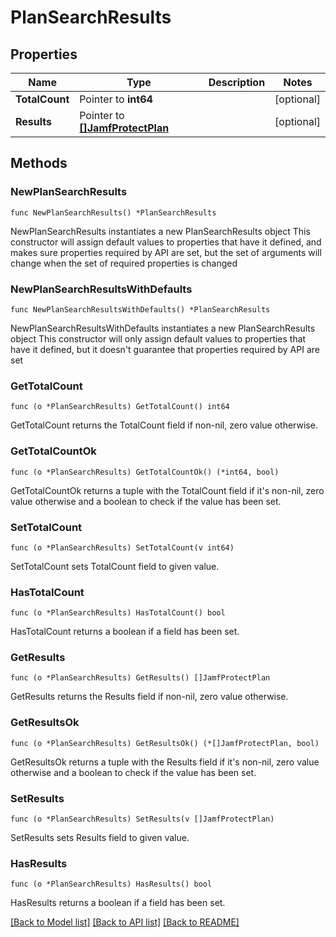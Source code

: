 # PlanSearchResults

## Properties

Name | Type | Description | Notes
------------ | ------------- | ------------- | -------------
**TotalCount** | Pointer to **int64** |  | [optional] 
**Results** | Pointer to [**[]JamfProtectPlan**](JamfProtectPlan.md) |  | [optional] 

## Methods

### NewPlanSearchResults

`func NewPlanSearchResults() *PlanSearchResults`

NewPlanSearchResults instantiates a new PlanSearchResults object
This constructor will assign default values to properties that have it defined,
and makes sure properties required by API are set, but the set of arguments
will change when the set of required properties is changed

### NewPlanSearchResultsWithDefaults

`func NewPlanSearchResultsWithDefaults() *PlanSearchResults`

NewPlanSearchResultsWithDefaults instantiates a new PlanSearchResults object
This constructor will only assign default values to properties that have it defined,
but it doesn't guarantee that properties required by API are set

### GetTotalCount

`func (o *PlanSearchResults) GetTotalCount() int64`

GetTotalCount returns the TotalCount field if non-nil, zero value otherwise.

### GetTotalCountOk

`func (o *PlanSearchResults) GetTotalCountOk() (*int64, bool)`

GetTotalCountOk returns a tuple with the TotalCount field if it's non-nil, zero value otherwise
and a boolean to check if the value has been set.

### SetTotalCount

`func (o *PlanSearchResults) SetTotalCount(v int64)`

SetTotalCount sets TotalCount field to given value.

### HasTotalCount

`func (o *PlanSearchResults) HasTotalCount() bool`

HasTotalCount returns a boolean if a field has been set.

### GetResults

`func (o *PlanSearchResults) GetResults() []JamfProtectPlan`

GetResults returns the Results field if non-nil, zero value otherwise.

### GetResultsOk

`func (o *PlanSearchResults) GetResultsOk() (*[]JamfProtectPlan, bool)`

GetResultsOk returns a tuple with the Results field if it's non-nil, zero value otherwise
and a boolean to check if the value has been set.

### SetResults

`func (o *PlanSearchResults) SetResults(v []JamfProtectPlan)`

SetResults sets Results field to given value.

### HasResults

`func (o *PlanSearchResults) HasResults() bool`

HasResults returns a boolean if a field has been set.


[[Back to Model list]](../README.md#documentation-for-models) [[Back to API list]](../README.md#documentation-for-api-endpoints) [[Back to README]](../README.md)


